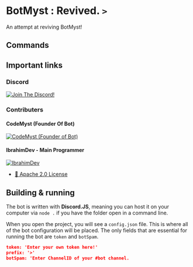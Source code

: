 # BotMyst : Revived. `>`

An attempt at reviving BotMyst!  

## Commands

## Important links


### Discord
[![Join The Discord!](https://img.shields.io/discord/298510542535000065?color=orange&label=Test%20Out%20The%20Bot%21)](https://discord.gg/QBJu4Dq)


### Contributers

#### CodeMyst (Founder Of Bot)
[![CodeMyst (Founder of Bot)](https://img.shields.io/github/followers/codemyst?color=orange&label=Follow%20Them%21&logoColor=green&style=social)](https://github.com/codemyst)

#### IbrahimDev - Main Programmer 
[![IbrahimDev](https://img.shields.io/github/followers/minidevz?color=orange&label=Follow%20Them%21&logoColor=green&style=social)](https://github.com/minidevz)
 

- [📝 Apache 2.0 License](https://github.com/BotMyst/BotMystRevival/blob/master/LICENSE)

## Building & running

The bot is written with **Discord.JS**, meaning you can host it on your computer via `node .` if you have the folder open in a command line.

When you open the project, you will see a `config.json` file. This is where all of the bot configuration will be placed. The only fields that are essential for running the bot are `token` and `botSpam`.

```config.json
token: 'Enter your own token here!'
prefix: '>'
botSpam: 'Enter ChannelID of your #bot channel.
```
